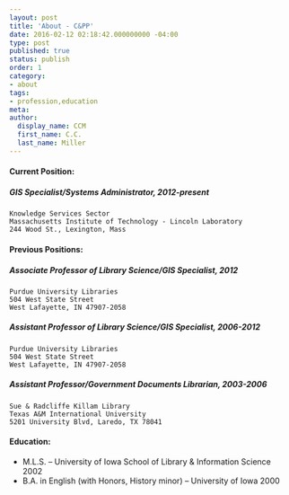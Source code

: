 ```yaml
---
layout: post
title: 'About - C&PP'
date: 2016-02-12 02:18:42.000000000 -04:00
type: post
published: true
status: publish
order: 1
category:
- about
tags:
- profession,education
meta:
author:
  display_name: CCM
  first_name: C.C.
  last_name: Miller
---
```


#### Current Position:

##### GIS Specialist/Systems Administrator, 2012-present
	
	Knowledge Services Sector
	Massachusetts Institute of Technology - Lincoln Laboratory
	244 Wood St., Lexington, Mass

#### Previous Positions:

##### Associate Professor of Library Science/GIS Specialist, 2012
	
	Purdue University Libraries
	504 West State Street
	West Lafayette, IN 47907-2058

##### Assistant Professor of Library Science/GIS Specialist, 2006-2012
	
	Purdue University Libraries
	504 West State Street
	West Lafayette, IN 47907-2058

##### Assistant Professor/Government Documents Librarian, 2003-2006
	
	Sue & Radcliffe Killam Library
	Texas A&M International University
	5201 University Blvd, Laredo, TX 78041

#### Education:
* 	M.L.S. – University of Iowa School of Library & Information Science 2002
* 	B.A. in English (with Honors, History minor) – University of Iowa 2000